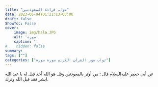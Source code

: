 ```yaml
---
title: "ثواب قراءة المعوذتين"
date: 2023-06-04T01:21:13+03:00
draft: false
ShowToc: False
cover:
    image: img/hala.JPG
    alt: 'صورة'
    caption: ''
#    hidden: false
summary: 
tags: [""]
categories: ["ثواب سور القرآن الكريم سورة سورة"]
---
```

عن أبي جعفر عليه‌السلام قال : من أوتر بالمعوذتين وقل هو الله
أحد قيل له يا عبد الله ابشر فقد قبل الله وترك.

